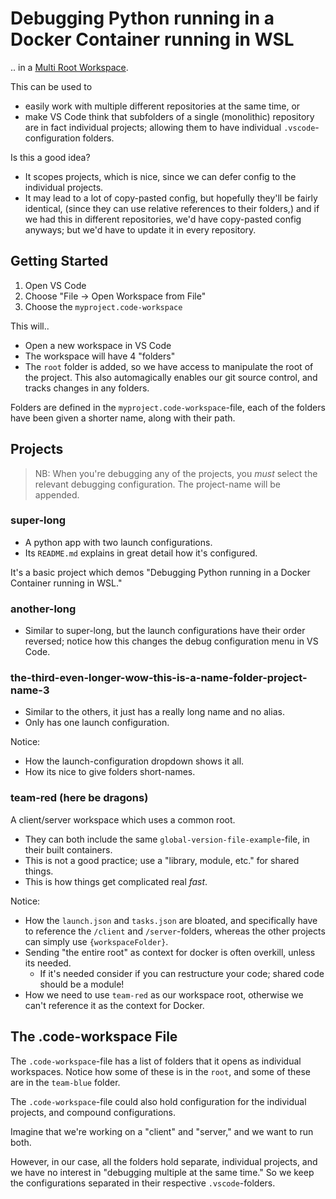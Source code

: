 # Debugging Python running in a Docker Container running in WSL

.. in a [Multi Root Workspace](https://code.visualstudio.com/docs/editor/multi-root-workspaces).

This can be used to

- easily work with multiple different repositories at the same time, or
- make VS Code think that subfolders of a single (monolithic) repository
  are in fact individual projects;
  allowing them to have individual `.vscode`-configuration folders.

Is this a good idea?

- It scopes projects, which is nice,
  since we can defer config to the individual projects.
- It may lead to a lot of copy-pasted config,
  but hopefully they'll be fairly identical,
  (since they can use relative references to their folders,)
  and if we had this in different repositories,
  we'd have copy-pasted config anyways;
  but we'd have to update it in every repository.

## Getting Started

1. Open VS Code
1. Choose "File -> Open Workspace from File"
1. Choose the `myproject.code-workspace`

This will..

- Open a new workspace in VS Code
- The workspace will have 4 "folders"
- The `root` folder is added, so we have access to manipulate the
  root of the project.
  This also automagically enables our git source control,
  and tracks changes in any folders.

Folders are defined in the `myproject.code-workspace`-file,
each of the folders have been given a shorter name,
along with their path.

## Projects

> NB: When you're debugging any of the projects, you _must_
> select the relevant debugging configuration.
> The project-name will be appended.

### super-long

- A python app with two launch configurations.
- Its `README.md` explains in great detail how it's configured.

It's a basic project which demos
"Debugging Python running in a Docker Container running in WSL."

### another-long

- Similar to super-long, but the launch configurations have their order reversed;
  notice how this changes the debug configuration menu in VS Code.

### the-third-even-longer-wow-this-is-a-name-folder-project-name-3

- Similar to the others, it just has a really long name and no alias.
- Only has one launch configuration.

Notice:

- How the launch-configuration dropdown shows it all.
- How its nice to give folders short-names.

### team-red (here be dragons)

A client/server workspace which uses a common root.

- They can both include the same `global-version-file-example`-file,
  in their built containers.
- This is not a good practice; use a "library, module, etc." for shared things.
- This is how things get complicated real _fast_.

Notice:

- How the `launch.json` and `tasks.json` are bloated,
  and specifically have to reference the `/client` and `/server`-folders,
  whereas the other projects can simply use `{workspaceFolder}`.
- Sending "the entire root" as context for docker is often overkill,
  unless its needed.
  - If it's needed consider if you can restructure your code;
    shared code should be a module!
- How we need to use `team-red` as our workspace root,
  otherwise we can't reference it as the context for Docker.

## The .code-workspace File

The `.code-workspace`-file has a list of folders that it opens as individual workspaces.
Notice how some of these is in the `root`,
and some of these are in the `team-blue` folder.

The `.code-workspace`-file could also hold configuration
for the individual projects, and compound configurations.

Imagine that we're working on a "client" and "server,"
and we want to run both.

However, in our case, all the folders hold separate, individual projects,
and we have no interest in "debugging multiple at the same time."
So we keep the configurations separated in their respective `.vscode`-folders.
